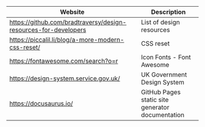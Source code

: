 
| Website                                                         | Description                                       |
| --------------------------------------------------------------- | ------------------------------------------------- |
| https://github.com/bradtraversy/design-resources-for-developers | List of design resources                          |
| https://piccalil.li/blog/a-more-modern-css-reset/               | CSS reset                                         |
| https://fontawesome.com/search?o=r                              | Icon Fonts - Font Awesome                         |
| https://design-system.service.gov.uk/                           | UK Government Design System                       |
| https://docusaurus.io/                                          | GitHub Pages static site generator documentation  |
